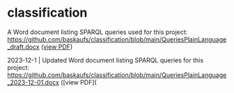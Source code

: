# classification
A Word document listing SPARQL queries used for this project: https://github.com/baskaufs/classification/blob/main/QueriesPlainLanguage_draft.docx ([view PDF](QueriesPlainLanguage_draft.pdf))

2023-12-1 | Updated Word document listing SPARQL queries for this project: https://github.com/baskaufs/classification/blob/main/QueriesPlainLanguage_2023-12-01.docx ([view PDF](
